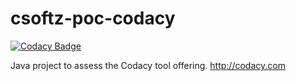 # csoftz-poc-codacy

[![Codacy Badge](https://api.codacy.com/project/badge/Grade/cd52f80f9b664b94a42ea5793b17f212)](https://app.codacy.com/gh/cortizqgithub/csoftz-poc-codacy?utm_source=github.com&utm_medium=referral&utm_content=cortizqgithub/csoftz-poc-codacy&utm_campaign=Badge_Grade_Settings)

Java project to assess the Codacy tool offering. http://codacy.com
